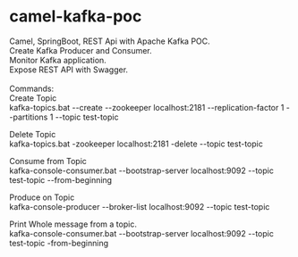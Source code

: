 # camel-kafka-poc

Camel, SpringBoot, REST Api with Apache Kafka POC.<BR>
Create Kafka Producer and Consumer.<BR>
Monitor Kafka application.<BR>
Expose REST API with Swagger.<BR>
<BR>
Commands:<BR>
Create Topic<BR>
kafka-topics.bat --create --zookeeper localhost:2181 --replication-factor 1 --partitions 1 --topic test-topic<BR>

Delete Topic<BR>
kafka-topics.bat -zookeeper localhost:2181 -delete --topic test-topic<BR>

Consume from Topic<BR>
kafka-console-consumer.bat --bootstrap-server localhost:9092 --topic test-topic --from-beginning<BR>

Produce on Topic<BR>
kafka-console-producer --broker-list localhost:9092 --topic test-topic<BR>

Print Whole message from a topic.<BR>
kafka-console-consumer.bat --bootstrap-server localhost:9092 --topic test-topic -from-beginning<BR>